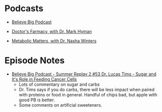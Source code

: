 
# Podcasts

- [Believe Big Podcast](https://antennapod.org/deeplink/subscribe/?url=%68%74%74ps%3A%2F%2Ffeeds.buzzsprout.com%2F1892370.rss&title=Believe+Big+Podcast)
  
- [Doctor's Farmacy, with Dr. Mark Hyman](https://feeds.megaphone.fm/thedoctorsfarmacy)

- [Metabolic Matters, with Dr. Nasha Winters](https://antennapod.org/deeplink/subscribe/?url=%68%74%74ps%3A%2F%2Fanchor.fm%2Fs%2Fe7628774%2Fpodcast%2Frss&title=Metabolic+Matters)

# Episode Notes

- [Believe Big Podcast - Summer Replay 2 #53 Dr. Lucas Tims - Sugar and It's Role in Feeding Cancer Cells](https://www.buzzsprout.com/1892370/episodes/15394373-summer-replay-2-53-dr-lucas-tims-sugar-and-it-s-role-in-feeding-cancer-cells.mp3)
  - Lots of commentary on sugar and carbs
  - Dr. Tims says if you do carbs, there will be less impact when paired with proteins or food in general.  Handful of chips bad, but apple with good PB is better.
  - Some comments on artificial sweeteners.
